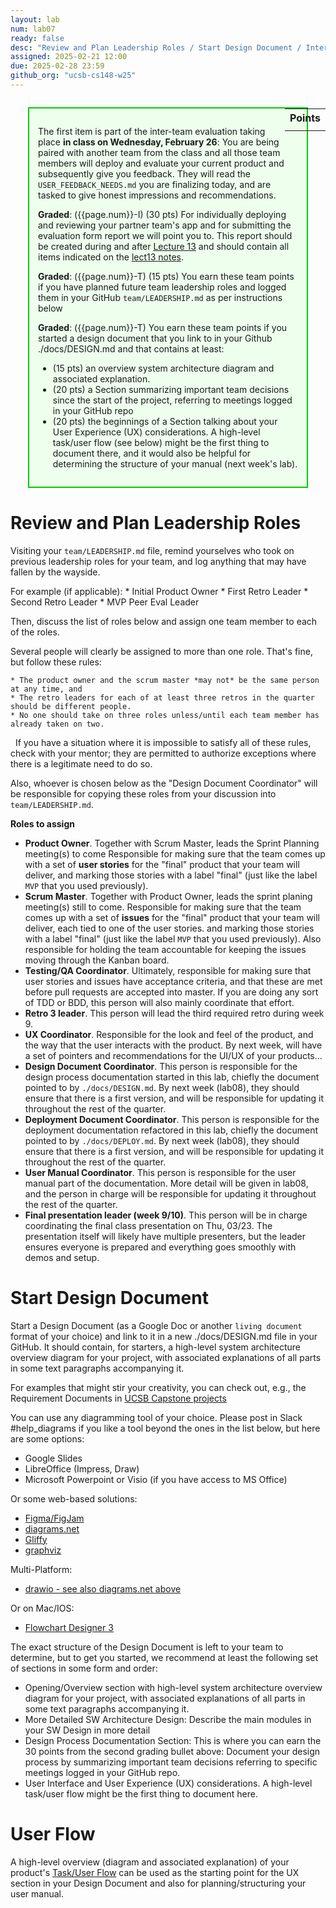 ```yaml
---
layout: lab
num: lab07
ready: false
desc: "Review and Plan Leadership Roles / Start Design Document / Inter-team Eval"
assigned: 2025-02-21 12:00
due: 2025-02-28 23:59
github_org: "ucsb-cs148-w25"
---
```

 
<style>
div.grade { margin: 2em; padding: 1em; border: 2px solid #0c0; background-color: #efe; }   
</style>

<div style="float:right; width: auto;">

<table style="margin-top:1em;">
<tr>
   <th>Points</th>
</tr>
<tr>
   <td class="pointCount"></td>
</tr>
</table>

</div>

<div class="grade" markdown="1">

The first item is part of the inter-team evaluation taking place **in class on Wednesday, February 26**: You are being paired with another team from the class and all those team members will deploy and evaluate your current product and subsequently give you feedback. They will read the `USER_FEEDBACK_NEEDS.md` you are finalizing today, and are tasked to give honest impressions and recommendations. 

**Graded**: ({{page.num}}-I) (30 pts) For individually deploying and reviewing your partner team's app and for submitting the evaluation form report we will point you to. This report should be created during and after [Lecture 13](https://ucsb-cs148.github.io/w25/lectures/lect13/) and should contain all items indicated on the [lect13 notes](https://ucsb-cs148.github.io/w25/lectures/lect13/).

**Graded**: ({{page.num}}-T) (15 pts) You earn these team points if you have planned future team leadership roles and logged them in your GitHub `team/LEADERSHIP.md` as per instructions below 

**Graded**: ({{page.num}}-T) You earn these team points if you started a design document that you link to in your Github ./docs/DESIGN.md and that contains at least:
* (15 pts) an overview system architecture diagram and associated explanation.  
* (20 pts) a Section summarizing important team decisions since the start of the project, referring to meetings logged in your GitHub repo
* (20 pts) the beginnings of a Section talking about your User Experience (UX) considerations. A high-level task/user flow (see below) might be the first thing to document there, and it would also be helpful for determining the structure of your manual (next week's lab).

</div>


# Review and Plan Leadership Roles
 Visiting your `team/LEADERSHIP.md` file, remind yourselves who took on previous leadership roles for your team, and log anything that may have fallen by the wayside.  

For example (if applicable): 
    * Initial Product Owner 
    * First Retro Leader 
    * Second Retro Leader 
    * MVP Peer Eval Leader                

Then, discuss the list of roles below and assign one team member to each of the roles.

Several people will clearly be assigned to more than one role. That's fine, but follow these rules:

    * The product owner and the scrum master *may not* be the same person at any time, and
    * The retro leaders for each of at least three retros in the quarter should be different people.
    * No one should take on three roles unless/until each team member has already taken on two.

&nbsp;
If you have a situation where it is impossible to satisfy all of these rules, check with your mentor;
they are permitted to authorize exceptions where there is a legitimate need to do so.

Also, whoever is chosen below as the "Design Document Coordinator" will be responsible for copying these roles from your discussion into `team/LEADERSHIP.md`.

**Roles to assign**

* **Product Owner**.  Together with Scrum Master, leads the Sprint Planning meeting(s) to come
      Responsible for making sure that the team comes up with a set of **user stories**
      for the "final" product that your team will deliver, and marking those stories with a label "final" (just
      like the label `MVP` that you used previously).  
* **Scrum Master**.   Together with Product Owner, leads the sprint planing meeting(s) still to come.
      Responsible for making sure that the team comes up with a set of **issues**
      for the "final" product that your team will deliver, each tied to one of the user stories.
      and marking those stories with a label "final" (just like the label `MVP` that you used previously).
      Also responsible for holding the team accountable for keeping the issues moving through the Kanban board.
* **Testing/QA Coordinator**. 
      Ultimately, responsible for making sure that user stories and issues have acceptance criteria, and that
      these are met before pull requests are accepted into master. If you are doing any sort of TDD or BDD, this person will also mainly coordinate that effort. 
* **Retro 3 leader**.  This person will lead the third required retro during week 9.
* **UX Coordinator**.  Responsible for the look and feel of the product, and the way that the user interacts with the
      product. By next week, will have a set of pointers and recommendations for the UI/UX of your products...
* **Design Document Coordinator**.  This person is responsible for the design process documentation started in this lab, chiefly the document pointed to by `./docs/DESIGN.md`.
      By next week (lab08), they should ensure that there is a first version, and will be responsible for updating it throughout the rest of the quarter.
* **Deployment Document Coordinator**.  This person is responsible for the deployment documentation refactored in this lab, chiefly the document pointed to by `./docs/DEPLOY.md`.
      By next week (lab08), they should ensure that there is a first version, and will be responsible for updating it throughout the rest of the quarter.
* **User Manual Coordinator**.  This person is responsible for the user manual part of the documentation. More detail will be given in lab08, and the person in charge will be responsible for updating it
      throughout the rest of the quarter.
* **Final presentation leader (week 9/10)**.  This person will be in charge coordinating the final class presentation on Thu, 03/23. The presentation itself will likely have multiple presenters, but the leader ensures everyone is prepared and everything goes smoothly with demos and setup.
  

# Start Design Document
Start a Design Document (as a Google Doc or another `living document` format of your choice) and link to it in a new ./docs/DESIGN.md file in your GitHub. 
It should contain, for starters, a high-level system architecture overview diagram for your project, with associated explanations of all parts in some text paragraphs accompanying it.   

For examples that might stir your creativity, you can check out, e.g., the Requirement Documents in [UCSB Capstone projects](https://capstone.cs.ucsb.edu/past22.html)   

You can use any diagramming tool of your choice. Please post in Slack #help_diagrams if you like a tool beyond the ones in the list below, but here are some options:   
   * Google Slides
   * LibreOffice (Impress, Draw)
   * Microsoft Powerpoint or Visio (if you have access to MS Office) 

Or some web-based solutions: 
   * [Figma/FigJam](https://figma.com) 
   * [diagrams.net](https://www.diagrams.net)
   * [Gliffy](https://www.gliffy.com/)
   * [graphviz](https://graphviz.org)

Multi-Platform: 
   * [drawio - see also diagrams.net above](https://github.com/jgraph/drawio-desktop/releases)
   
Or on Mac/IOS:     
   * [Flowchart Designer 3](https://apps.apple.com/app/flowchart-designer-3/id1512570906) 
   
The exact structure of the Design Document is left to your team to determine, but to get you started, we recommend at least the following set of sections in some form and order: 
* Opening/Overview section with high-level system architecture overview diagram for your project, with associated explanations of all parts in some text paragraphs accompanying it.
* More Detailed SW Architecture Design: Describe the main modules in your SW Design in more detail
* Design Process Documentation Section: This is where you can earn the 30 points from the second grading bullet above: Document your design process by summarizing important team decisions referring to specific meetings logged in your GitHub repo.
* User Interface and User Experience (UX) considerations. A high-level task/user flow might be the first thing to document here.

# User Flow 
A high-level overview (diagram and associated explanation) of your product's 
[Task/User Flow](https://careerfoundry.com/en/blog/ux-design/what-are-user-flows/) can be used as the starting point for the UX section in your Design Document and also for planning/structuring your user manual.
